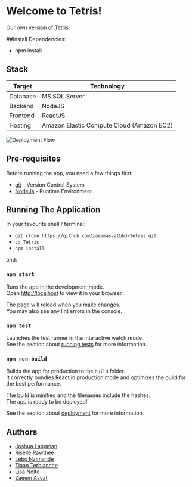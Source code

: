 # Welcome to Tetris!

Our own version of Tetris.

##Install Dependencies: 
- npm install

## Stack
| Target | Technology |
| --- | --- |
| Database | MS SQL Server |
| Backend | NodeJS |
| Frontend | ReactJS |
| Hosting | Amazon Elastic Compute Cloud (Amazon EC2) |

![Deployment Flow](https://res.cloudinary.com/practicaldev/image/fetch/s--HEg-DaYT--/c_limit%2Cf_auto%2Cfl_progressive%2Cq_auto%2Cw_880/https://dev-to-uploads.s3.amazonaws.com/uploads/articles/lpzhautvn28rj3hoij1h.png)

## Pre-requisites

Before running the app, you need a few things first:
* [git](https://git-scm.com/) - Version Control System
* [NodeJs](https://nodejs.org/en/download/) - Runtime Environment

## Running The Application

In your favourite shell / terminal:
* `git clone https://github.com/zaeemasvatbbd/Tetris.git`
* `cd Tetris`
* `npm install`

and: 

### `npm start` 
Runs the app in the development mode.\
Open [http://localhost](http://localhost) to view it in your browser.

The page will reload when you make changes.\
You may also see any lint errors in the console.

### `npm test`

Launches the test runner in the interactive watch mode.\
See the section about [running tests](https://facebook.github.io/create-react-app/docs/running-tests) for more information.

### `npm run build`

Builds the app for production to the `build` folder.\
It correctly bundles React in production mode and optimizes the build for the best performance.

The build is minified and the filenames include the hashes.\
The app is ready to be deployed!

See the section about [deployment](https://facebook.github.io/create-react-app/docs/deployment) for more information.

## Authors

* [Joshua Langman](https://github.com/Joshua-Langman)
* [Riselle Rawthee](https://github.com/RiselleRawthee)
* [Lebo Nzimande](https://github.com/yaqwaqwa)
* [Tiaan Terblanche](https://github.com/TiaanTerblanche)
* [Lisa Nolte](https://github.com/NovaCainexx)
* [Zaeem Asvat](https://github.com/zaeemasvatbbd)

